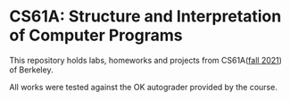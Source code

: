 # CS61A: Structure and Interpretation of Computer Programs

This repository holds labs, homeworks and projects from CS61A([fall 2021](https://inst.eecs.berkeley.edu/~cs61a/fa21/)) of Berkeley.

All works were tested against the OK autograder provided by the course.